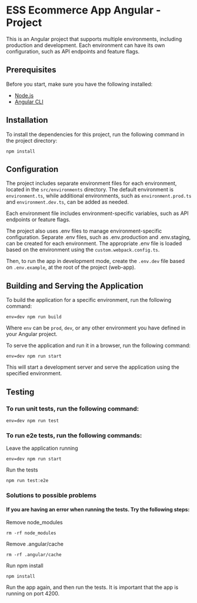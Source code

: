 # ESS Ecommerce App Angular - Project

This is an Angular project that supports multiple environments, including production and development. Each environment can have its own configuration, such as API endpoints and feature flags.

## Prerequisites

Before you start, make sure you have the following installed:

- [Node.js](https://nodejs.org/)
- [Angular CLI](https://cli.angular.io/)

## Installation

To install the dependencies for this project, run the following command in the project directory:

```
npm install
```

## Configuration

The project includes separate environment files for each environment, located in the `src/environments` directory. The default environment is `environment.ts`, while additional environments, such as `environment.prod.ts` and `environment.dev.ts`, can be added as needed.

Each environment file includes environment-specific variables, such as API endpoints or feature flags.

The project also uses .env files to manage environment-specific configuration. Separate .env files, such as .env.production and .env.staging, can be created for each environment. The appropriate .env file is loaded based on the environment using the `custom.webpack.config.ts`.

Then, to run the app in development mode, create the `.env.dev` file based on `.env.example`, at the root of the project (web-app).

## Building and Serving the Application

To build the application for a specific environment, run the following command:

```
env=dev npm run build
```

Where `env` can be `prod`, `dev`, or any other environment you have defined in your Angular project.

To serve the application and run it in a browser, run the following command:

```
env=dev npm run start
```

This will start a development server and serve the application using the specified environment.

## Testing

### To run unit tests, run the following command:

```
env=dev npm run test
```

### To run e2e tests, run the following commands:

Leave the application running

```
env=dev npm run start
```

Run the tests

```
npm run test:e2e
```

### Solutions to possible problems

#### If you are having an error when running the tests. Try the following steps:

Remove node_modules

```
rm -rf node_modules
```

Remove .angular/cache

```
rm -rf .angular/cache
```

Run npm install

```
npm install
```

Run the app again, and then run the tests. It is important that the app is running on port 4200.

